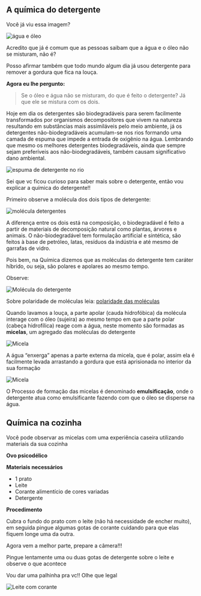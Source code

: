 ## A química do detergente

Você já viu essa imagem?

![água e óleo](https://subsidiosebd.files.wordpress.com/2012/02/wm_img18401.jpg)


Acredito que já é comum que as pessoas saibam que a água e o óleo não se misturam, não é? 

Posso afirmar também que todo mundo algum dia já usou detergente para remover a gordura que fica na louça.

**Agora eu lhe pergunto:**

> Se o óleo e água não se misturam, do que é feito o detergente? Já que ele se mistura com os dois.

Hoje em dia os detergentes são biodegradáveis para serem facilmente transformados por organismos decompositores que vivem na natureza resultando em substâncias mais assimiláveis pelo meio ambiente, já os detergentes não-biodegradáveis acumulam-se nos rios formando uma camada de espuma que impede a entrada de oxigênio na água. Lembrando que mesmo os melhores detergentes biodegradáveis, ainda que sempre sejam preferíveis aos não-biodegradáveis, também causam significativo dano ambiental.


![espuma de detergente no rio](http://www.projetoagua.dape.net/rio%20Tiet%EA%20-%20Bom%20Jesus%20da%20Pirapora.jpg)



Sei que vc ficou curioso para saber mais sobre o detergente, então vou explicar a química do detergente!!



Primeiro observe a molécula dos dois tipos de detergente:


![molécula detergentes](https://www.resumoescolar.com.br/wp-content/imagens/detergente-biodegradavel.jpg)



A diferença entre os dois está na composição, o biodegradável é feito a partir de materiais de decomposição natural como plantas, árvores e animais. O não-biodegradável tem formulação artificial e sintética, são feitos à base de petróleo, latas, resíduos da indústria e até mesmo de garrafas de vidro. 


Pois bem, na Química dizemos que as moléculas do detergente tem caráter híbrido, ou seja, são polares e apolares ao mesmo tempo. 

Observe:

![Molécula do detergente](http://brasilescola.uol.com.br/upload/e/estrutura_sabao%20-%20b.e.jpg)


Sobre polaridade de moléculas leia: [polaridade das moléculas]()


Quando lavamos a louça, a parte apolar (cauda hidrofóbica) da molécula interage com o óleo (sujeira) ao mesmo tempo em que a parte polar (cabeça hidrofílica) reage com a água, neste momento são formadas as **micelas**, um agregado das moléculas do detergente

![Micela](http://www.pontociencia.org.br/imgdb/experimentos/7c02cd43fb96fc3165de15719f1b2042.jpg)


A água “enxerga” apenas a parte externa da micela, que é polar, assim ela é facilmente levada arrastando a gordura que está aprisionada no interior da sua formação


![Micela](http://i.giphy.com/743wNH4tEZBgk.gif) 


O Processo de formação das micelas é denominado **emulsificação**, onde o detergente atua como emulsificante fazendo com que o óleo se disperse na água.


## Química na cozinha


Você pode observar as micelas com uma experiência caseira utilizando materiais da sua cozinha   


**Ovo psicodélico**


**Materiais necessários**

- 1 prato 
- Leite
- Corante alimentício de cores variadas
- Detergente

**Procedimento**

Cubra o fundo do prato com o leite (não há necessidade de encher muito), em seguida pingue algumas gotas de corante cuidando para que elas fiquem longe uma da outra. 

Agora vem a melhor parte, prepare a câmera!!!

Pingue lentamente uma ou duas gotas de detergente sobre o leite e observe o que acontece

Vou dar uma palhinha pra vc!! Olhe que legal 

![Leite com corante](http://imgur.com/a/MumSV)
